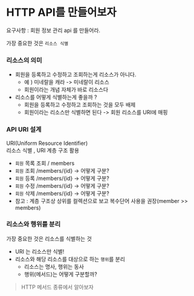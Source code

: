 # HTTP API를 만들어보자

요구사항 : 회원 정보 관리 api 를 만들어라.  
  
가장 중요한 것은 `리소스 식별`

### 리소스의 의미
- 회원을 등록하고 수정하고 조회하는게 리소스가 아니다.
  - 예 ) 미네랄을 캐라 -> 미네랄이 리소스
  - 회원이라는 개념 자체가 바로 리소스다
- 리소스를 어떻게 식별하는게 좋을까 ?
  - 회원을 등록하고 수정하고 조회하는 것을 모두 배제
  - 회원이라는 리소스만 식별하면 된다 -> 회원 리소스를 URI에 매핑


### API URI 설계
URI(Uniform Resource Identifier)  
리소스 식별 , URI 계층 구조 활용

- `회원` 목록 조회 / members
- `회원` 조회 /members/{id} -> 어떻게 구분?
- `회원` 등록 /members/{id} -> 어떻게 구분?
- `회원` 수정 /members/{id} -> 어떻게 구분?
- `회원` 삭제 /members/{id} -> 어떻게 구분?
- 참고 : 계층 구조상 상위를 컬렉션으로 보고 복수단어 사용을 권장(member >> members)

### 리소스와 행위를 분리
가장 중요한 것은 리소스를 식별하는 것
- URI 는 리소스만 식별!
- 리소스와 해당 리소스를 대상으로 하는 `행위`를 분리
  - 리소스는 명사, 행위는 동사
  - 행위(메서드)는 어떻게 구분할까?


> HTTP 메서드 종류에서 알아보자